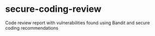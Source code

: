 # secure-coding-review
Code review report with vulnerabilities found using Bandit and secure coding recommendations
